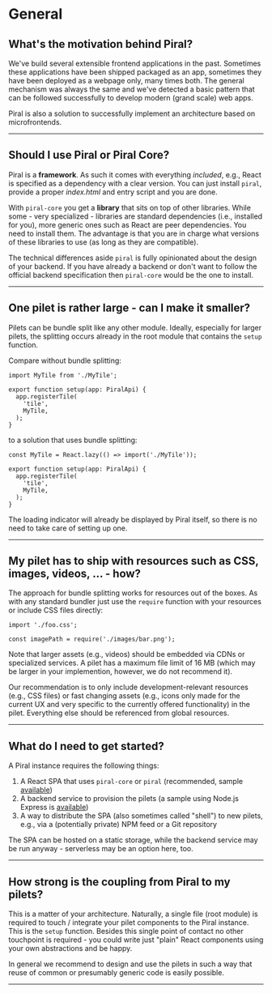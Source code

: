 # General

## What's the motivation behind Piral?

We've build several extensible frontend applications in the past. Sometimes these applications have been shipped packaged as an app, sometimes they have been deployed as a webpage only, many times both. The general mechanism was always the same and we've detected a basic pattern that can be followed successfully to develop modern (grand scale) web apps.

Piral is also a solution to successfully implement an architecture based on microfrontends.

---------------------------------------

## Should I use Piral or Piral Core?

Piral is a **framework**. As such it comes with everything *included*, e.g., React is specified as a dependency with a clear version. You can just install `piral`, provide a proper *index.html* and entry script and you are done.

With `piral-core` you get a **library** that sits on top of other libraries. While some - very specialized - libraries are standard dependencies (i.e., installed for you), more generic ones such as React are peer dependencies. You need to install them. The advantage is that you are in charge what versions of these libraries to use (as long as they are compatible).

The technical differences aside `piral` is fully opinionated about the design of your backend. If you have already a backend or don't want to follow the official backend specification then `piral-core` would be the one to install.

---------------------------------------

## One pilet is rather large - can I make it smaller?

Pilets can be bundle split like any other module. Ideally, especially for larger pilets, the splitting occurs already in the root module that contains the `setup` function.

Compare without bundle splitting:

```tsx
import MyTile from './MyTile';

export function setup(app: PiralApi) {
  app.registerTile(
    'tile',
    MyTile,
  );
}
```

to a solution that uses bundle splitting:

```tsx
const MyTile = React.lazy(() => import('./MyTile'));

export function setup(app: PiralApi) {
  app.registerTile(
    'tile',
    MyTile,
  );
}
```

The loading indicator will already be displayed by Piral itself, so there is no need to take care of setting up one.

---------------------------------------

## My pilet has to ship with resources such as CSS, images, videos, ... - how?

The approach for bundle splitting works for resources out of the boxes. As with any standard bundler just use the `require` function with your resources or include CSS files directly:

```tsx
import './foo.css';

const imagePath = require('./images/bar.png');
```

Note that larger assets (e.g., videos) should be embedded via CDNs or specialized services. A pilet has a maximum file limit of 16 MB (which may be larger in your implemention, however, we do not recommend it).

Our recommendation is to only include development-relevant resources (e.g., CSS files) or fast changing assets (e.g., icons only made for the current UX and very specific to the currently offered functionality) in the pilet. Everything else should be referenced from global resources.

---------------------------------------

## What do I need to get started?

A Piral instance requires the following things:

1. A React SPA that uses `piral-core` or `piral` (recommended, sample [available](https://github.com/smapiot/piral/tree/master/src/samples/sample-piral))
2. A backend service to provision the pilets (a sample using Node.js Express is [available](https://github.com/smapiot/sample-pilet-service))
3. A way to distribute the SPA (also sometimes called "shell") to new pilets, e.g., via a (potentially private) NPM feed or a Git repository

The SPA can be hosted on a static storage, while the backend service may be run anyway - serverless may be an option here, too.

---------------------------------------

## How strong is the coupling from Piral to my pilets?

This is a matter of your architecture. Naturally, a single file (root module) is required to touch / integrate your pilet components to the Piral instance. This is the `setup` function. Besides this single point of contact no other touchpoint is required - you could write just "plain" React components using your own abstractions and be happy.

In general we recommend to design and use the pilets in such a way that reuse of common or presumably generic code is easily possible.

---------------------------------------
